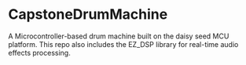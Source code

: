 # CapstoneDrumMachine
A Microcontroller-based drum machine built on the daisy seed MCU platform.
This repo also includes the EZ_DSP library for real-time audio effects processing.

